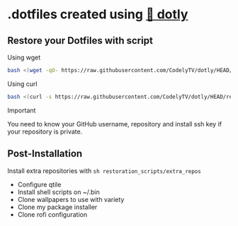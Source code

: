# .dotfiles created using [🌚 dotly](https://github.com/CodelyTV/dotly)

## Restore your Dotfiles with script

Using wget

```bash
bash <(wget -qO- https://raw.githubusercontent.com/CodelyTV/dotly/HEAD/restorer)
```

Using curl

```bash
bash <(curl -s https://raw.githubusercontent.com/CodelyTV/dotly/HEAD/restorer)
```

> [!IMPORTANT]
> You need to know your GitHub username, repository and install ssh key if your repository is private.

## Post-Installation

Install extra repositories with `sh restoration_scripts/extra_repos`

- Configure qtile
- Install shell scripts on ~/.bin
- Clone wallpapers to use with variety
- Clone my package installer
- Clone rofi configuration

